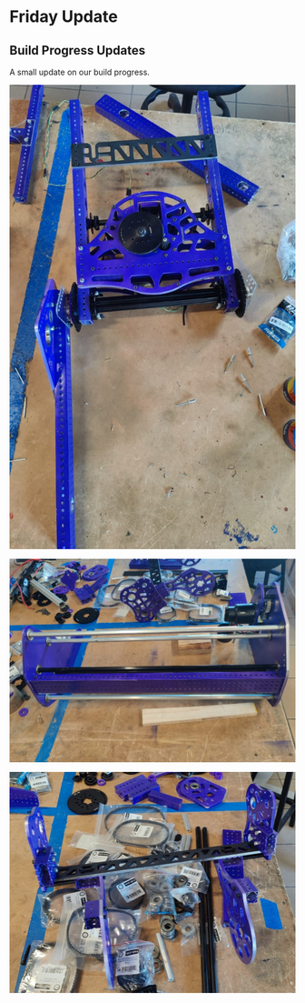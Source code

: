 # Friday Update

## Build Progress Updates

A small update on our build progress.

![WhatsApp Image 2024-02-02 at 10.55.06.jpeg](February-2/WhatsApp_Image_2024-02-02_at_10.55.06.jpeg)

![WhatsApp Image 2024-02-02 at 10.55.07 (1).jpeg](<February-2/WhatsApp_Image_2024-02-02_at_10.55.07_(1).jpeg>)

![WhatsApp Image 2024-02-02 at 10.55.07.jpeg](February-2/WhatsApp_Image_2024-02-02_at_10.55.07.jpeg)
